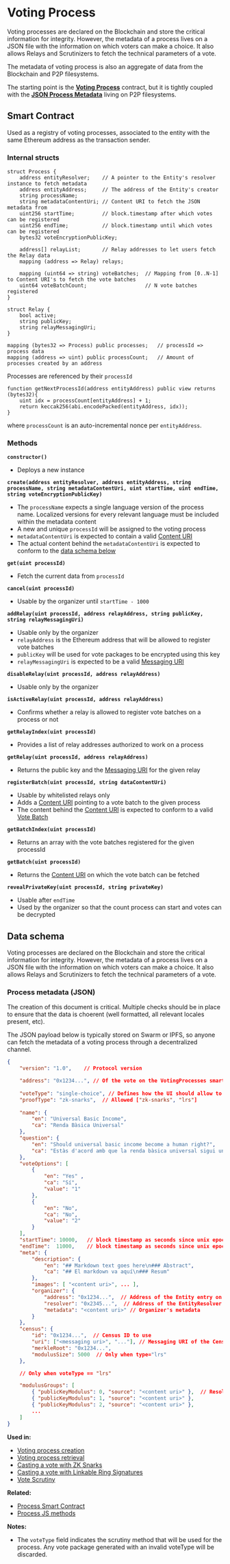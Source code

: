# Voting Process

Voting processes are declared on the Blockchain and store the critical information for integrity. However, the metadata of a process lives on a JSON file with the information on which voters can make a choice. It also allows Relays and Scrutinizers to fetch the technical parameters of a vote.

The metadata of voting process is also an aggregate of data from the Blockchain and P2P filesystems. 

The starting point is the **[Voting Process](#smart-contract)** contract, but it is tightly coupled with the **[JSON Process Metadata](#data-schema)** living on P2P filesystems.

## Smart Contract

Used as a registry of voting processes, associated to the entity with the same Ethereum address as the transaction sender.

### Internal structs

```solidity
struct Process {
    address entityResolver;    // A pointer to the Entity's resolver instance to fetch metadata
    address entityAddress;     // The address of the Entity's creator
    string processName;
    string metadataContentUri; // Content URI to fetch the JSON metadata from
    uint256 startTime;         // block.timestamp after which votes can be registered
    uint256 endTime;           // block.timestamp until which votes can be registered
    bytes32 voteEncryptionPublicKey;
    
    address[] relayList;       // Relay addresses to let users fetch the Relay data
    mapping (address => Relay) relays;
    
    mapping (uint64 => string) voteBatches;  // Mapping from [0..N-1] to Content URI's to fetch the vote batches
    uint64 voteBatchCount;                   // N vote batches registered
}

struct Relay {
    bool active;
    string publicKey;
    string relayMessagingUri;
}

mapping (bytes32 => Process) public processes;   // processId => process data
mapping (address => uint) public processCount;   // Amount of processes created by an address

```

Processes are referenced by their `processId`

```solidity
function getNextProcessId(address entityAddress) public view returns (bytes32){
    uint idx = processCount[entityAddress] + 1;
    return keccak256(abi.encodePacked(entityAddress, idx));
}
```

where `processCount` is an auto-incremental nonce per `entityAddress`.

### Methods

**`constructor()`**

* Deploys a new instance

**`create(address entityResolver, address entityAddress, string processName, string metadataContentUri, uint startTime, uint endTime, string voteEncryptionPublicKey)`**

* The `processName` expects a single language version of the process name. Localized versions for every relevant language must be included within the metadata content
* A new and unique `processId` will be assigned to the voting process
* `metadataContentUri` is expected to contain a valid [Content URI](/architecture/protocol/data-origins?id=content-uri)
* The actual content behind the `metadataContentUri` is expected to conform to the [data schema below](#process-metadata-json)

**`get(uint processId)`**

* Fetch the current data from `processId`

**`cancel(uint processId)`**

* Usable by the organizer until `startTime - 1000`

**`addRelay(uint processId, address relayAddress, string publicKey, string relayMessagingUri)`**

* Usable only by the organizer
* `relayAddress` is the Ethereum address that will be allowed to register vote batches
* `publicKey` will be used for vote packages to be encrypted using this key
* `relayMessagingUri` is expected to be a valid [Messaging URI](/architecture/protocol/data-origins?id=messaging-uri)

**`disableRelay(uint processId, address relayAddress)`**

* Usable only by the organizer

**`isActiveRelay(uint processId, address relayAddress)`**

*  Confirms whether a relay is allowed to register vote batches on a process or not

**`getRelayIndex(uint processId)`**

* Provides a list of relay addresses authorized to work on a process

**`getRelay(uint processId, address relayAddress)`**

* Returns the public key and the [Messaging URI](/architecture/protocol/data-origins?id=messaging-uri) for the given relay

**`registerBatch(uint processId, string dataContentUri)`**

* Usable by whitelisted relays only
* Adds a [Content URI](/architecture/protocol/data-origins?id=content-uri) pointing to a vote batch to the given process
* The content behind the [Content URI](/architecture/protocol/data-origins?id=content-uri) is expected to conform to a valid [Vote Batch](/architecture/components/relay?id=vote-batch)

**`getBatchIndex(uint processId)`**

* Returns an array with the vote batches registered for the given processId

**`getBatch(uint processId)`**

* Returns the [Content URI](/architecture/protocol/data-origins?id=content-uri) on which the vote batch can be fetched

**`revealPrivateKey(uint processId, string privateKey)`**

* Usable after `endTime`
* Used by the organizer so that the count process can start and votes can be decrypted

<!-- **`getIndexByOrganizer(address entity)`** -->
<!-- * Get the list of processId's for a given entity -->


## Data schema

Voting processes are declared on the Blockchain and store the critical information for integrity. However, the metadata of a process lives on a JSON file with the information on which voters can make a choice. It also allows Relays and Scrutinizers to fetch the technical parameters of a vote.

### Process metadata (JSON)

The creation of this document is critical. Multiple checks should be in place to ensure that the data is choerent (well formatted, all relevant locales present, etc).

The JSON payload below is typically stored on Swarm or IPFS, so anyone can fetch the metadata of a voting process through a decentralized channel.

```json
{
    "version": "1.0",    // Protocol version

    "address": "0x1234...", // Of the vote on the VotingProcesses smart contract
    
    "voteType": "single-choice", // Defines how the UI should allow to choose among the votingOptions.
    "proofType": "zk-snarks",  // Allowed ["zk-snarks", "lrs"]
    
    "name": {
        "en": "Universal Basic Income",
        "ca": "Renda Bàsica Universal"
    },
    "question": {
        "en": "Should universal basic income become a human right?",
        "ca": "Estàs d'acord amb que la renda bàsica universal sigui un dret humà?"
    },
    "voteOptions": [
        {
            "en": "Yes" ,
            "ca": "Sí",
            "value": "1"
        },
        {
            "en": "No",
            "ca": "No",
            "value": "2"
        }
    ],
    "startTime": 10000,   // block timestamp as seconds since unix epoch
    "endTime":  11000,    // block timestamp as seconds since unix epoch
    "meta": {
        "description": {
            "en": "## Markdown text goes here\n### Abstract",
            "ca": "## El markdown va aquí\n### Resum"
        },
        "images": [ "<content uri>", ... ],
        "organizer": {
            "address": "0x1234...",  // Address of the Entity entry on the blockchain
            "resolver": "0x2345...",  // Address of the EntityResolver smart contract
            "metadata": "<content uri>" // Organizer's metadata
        }
    },
    "census": {
        "id": "0x1234...",  // Census ID to use
        "uri": ["<messaging uri>", "..."], // Messaging URI of the Census Services to request data from
        "merkleRoot": "0x1234...",
        "modulusSize": 5000  // Only when type="lrs"
    },

    // Only when voteType == "lrs"

    "modulusGroups": [
        { "publicKeyModulus": 0, "source": "<content uri>" },  // Resolves to a ModulusGroupArray (see below)
        { "publicKeyModulus": 1, "source": "<content uri>" },
        { "publicKeyModulus": 2, "source": "<content uri>" },
        ...
    ]
}
```

**Used in:**

- [Voting process creation](/architecture/sequence-diagrams?id=voting-process-creation)
- [Voting process retrieval](/architecture/sequence-diagrams?id=voting-process-retrieval)
- [Casting a vote with ZK Snarks](/architecture/sequence-diagrams?id=casting-a-vote-with-zk-snarks)
- [Casting a vote with Linkable Ring Signatures](/architecture/sequence-diagrams?id=casting-a-vote-with-linkable-ring-signatures)
- [Vote Scrutiny](/architecture/sequence-diagrams?id=vote-scrutiny)

**Related:**

- [Process Smart Contract](https://github.com/vocdoni/dvote-smart-contracts/blob/master/contracts/VotingProcess.sol)
- [Process JS methods](https://github.com/vocdoni/dvote-client/blob/master/src/dvote/process.ts)

**Notes:**

- The `voteType` field indicates the scrutiny method that will be used for the process. Any vote package generated with an invalid voteType will be discarded.
